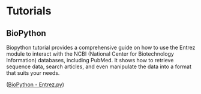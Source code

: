 # Tutorials
## BioPython
Biopython tutorial provides a comprehensive guide on how to use the Entrez module to interact with the NCBI (National Center for Biotechnology Information) databases, including PubMed. It shows how to retrieve sequence data, search articles, and even manipulate the data into a format that suits your needs.

([BioPython - Entrez.py](https://github.com/nsangani/Independent-projects/blob/main/BioPython%20-%20Entrez.py)) 
